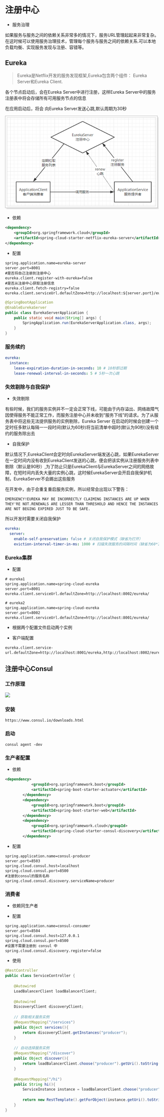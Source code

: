 # 注册中心

- 服务治理

如果服务与服务之间的依赖关系非常多的情况下，服务URL管理起起来非常复杂。在这时候可以使用服务治理技术，管理每个服务与服务之间的依赖关系.可以本地负载均衡、实现服务发现与注册、容错等。

## Eureka

> Eureka是Netflix开发的服务发现框架,Eureka包含两个组件： Eureka Server和Eureka Client.

各个节点启动后，会在Eureka Server中进行注册，这样Eureka Server中的服务注册表中将会存储所有可用服务节点的信息

在应用启动后，将会 向Eureka Server发送心跳,默认周期为30秒

![202034165552](/assets/202034165552.png)

- 依赖

```xml
<dependency>
    <groupId>org.springframework.cloud</groupId>
    <artifactId>spring-cloud-starter-netflix-eureka-server</artifactId>
</dependency>
```

- 配置

```properties
spring.application.name=eureka-server
server.port=8001
#是否将自己注册到注册中心
eureka.client.register-with-eureka=false
#是否从注册中心获取注册信息
eureka.client.fetch-registry=false
eureka.client.serviceUrl.defaultZone=http://localhost:${server.port}/eureka/
```

```java
@SpringBootApplication
@EnableEurekaServer
public class EurekaServerApplication {
    public static void main(String[] args) {
        SpringApplication.run(EurekaServerApplication.class, args);
    }
}
```

### 服务续约

```yml
eureka:
  instance:
    lease-expiration-duration-in-seconds: 10 # 10秒即过期
    lease-renewal-interval-in-seconds: 5 # 5秒一次心跳
```

### 失效剔除与自我保护

- 失效剔除

有些时候，我们的服务实例并不一定会正常下线，可能由于内存溢出、网络故障气因使得服务不能正常工作，而服务注册中心并未收到“服务下线”的请求。为了从服务表中将这些无法提供服务的实例剔除，Eureka Server 在启动的时候会创建一个定时任多默认每隔一一段时间(默认为60秒)将当前清单中超时(默认为90秒)没有续约的服务除出去

- 自我保护

默认情况下,EurekaClient会定时向EurekaServer端发送心跳，如果EurekaServer在一定时间内没有收到EurekaClient发送的心跳，便会把该实例从注册服务列表中剔除（默认是90秒）,为了防止只是EurekaClient与EurekaServer之间的网络故障，在短时间内丢失大量的实例心跳，这时候EurekaServer会开启自我保护机制，EurekaServer不会踢出这些服务

在开发中，由于会重复重启服务实例，所以经常会出现以下警告：

```
EMERGENCY!EUREKA MAY BE INCORRECTLY CLAIMING INSTANCES ARE UP WHEN THEY'RE NOT.RENEWALS ARE LESSER THAN THRESHOLD AND HENCE THE INSTANCES ARE NOT BEGING EXPIRED JUST TO BE SAFE.
```

所以开发时需要关闭自我保护

```yml
eureka:
  server:
    enable-self-preservation: false # 关闭自我保护模式（缺省为打开）
    eviction-interval-timer-in-ms: 1000 # 扫描失效服务的间隔时间（缺省为60*1000ms）
```

### Eureka集群

- 配置

```properties
# eureka1
spring.application.name=spring-cloud-eureka
server.port=8001
eureka.client.serviceUrl.defaultZone=http://localhost:8002/eureka/
```

```properties
# eureka2
spring.application.name=spring-cloud-eureka
server.port=8002
eureka.client.serviceUrl.defaultZone=http://localhost:8001/eureka/
```

- 根据两个配置文件启动两个实例

- 客户端配置

```properties
eureka.client.service-url.defaultZone=http://localhost:8001/eureka,http://localhost:8002/eureka
```

## 注册中心Consul

### 工作原理

![](http://favorites.ren/assets/images/2018/springcloud/consol_service.png)

### 安装

```text
https://www.consul.io/downloads.html
```

### 启动

```shell
consul agent -dev
```

### 生产者配置

- 依赖

```xml
<dependency>
            <groupId>org.springframework.boot</groupId>
            <artifactId>spring-boot-starter-actuator</artifactId>
        </dependency>
        <dependency>
            <groupId>org.springframework.boot</groupId>
            <artifactId>spring-boot-starter-web</artifactId>
        </dependency>
        <dependency>
            <groupId>org.springframework.cloud</groupId>
            <artifactId>spring-cloud-starter-consul-discovery</artifactId>
        </dependency>
```

- 配置

```properties
spring.application.name=consul-producer
server.port=8503
spring.cloud.consul.host=localhost
spring.cloud.consul.port=8500
#注册到consul的服务名称
spring.cloud.consul.discovery.serviceName=producer
```

### 消费者

- 依赖同生产者

- 配置

```properties
spring.application.name=consul-consumer
server.port=8504
spring.cloud.consul.host=127.0.0.1
spring.cloud.consul.port=8500
#设置不需要注册到 consul 中
spring.cloud.consul.discovery.register=false
```

- 使用

```java
@RestController
public class ServiceController {

    @Autowired
    LoadBalancerClient loadBalancerClient;

    @Autowired
    DiscoveryClient discoveryClient;

    // 获取相关服务实例
    @RequestMapping("/services")
    public Object services(){
        return discoveryClient.getInstances("producer");
    }

    // 自动选择服务实例
    @RequestMapping("/discover")
    public Object discover(){
        return loadBalancerClient.choose("producer").getUri().toString();
    }

    @RequestMapping("/hi")
    public String hi(){
        ServiceInstance instance = loadBalancerClient.choose("producer");

        return new RestTemplate().getForObject(instance.getUri().toString()+"/hi",String.class);
    }
}
```
